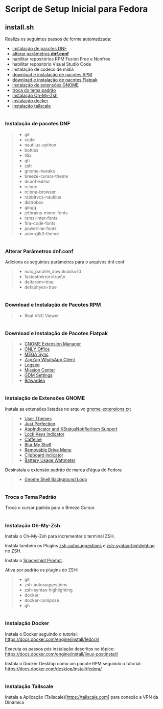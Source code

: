 # Script de Setup Inicial para Fedora

## install.sh

Realiza os seguintes passos de forma automatizada:
- [instalação de pacotes DNF](#instalacao-dnf)
- [alterar parâmetros **dnf.conf**](#dnf-conf)
- habilitar repositórios RPM Fusion Free e Nonfree
- habilitar repositório Visual Studio Code
- instalação de codecs de mídia
- [download e instalação de pacotes RPM](#instalacao-rpm)
- [download e instalação de pacotes Flatpak](#instalacao-flatpak)
- [instalação de extensões GNOME](#instalacao-extensoes-gnome)
- [troca do tema padrão](#troca-tema-padrao)
- [instalação Oh-My-Zsh](#instalacao-oh-my-zsh)
- [instalação docker](#instalacao-docker)
- [instalação tailscale](#instalacao-tailscale)

#
<a id="instalacao-dnf"></a>
### Instalação de pacotes DNF

> - git
> - code
> - nautilus-python
> - bottles
> - tilix
> - gh
> - zsh
> - gnome-tweaks
> - breeze-cursor-theme
> - dconf-editor
> - rclone
> - rclone-browser
> - rabbitvcs-nautilus
> - distrobox
> - glogg
> - jetbrains-mono-fonts
> - rsms-inter-fonts
> - fira-code-fonts
> - powerline-fonts
> - adw-gtk3-theme

#
<a id="dnf-conf"></a>
### Alterar Parâmetros dnf.conf

Adiciona os seguintes parâmetros para o arquivos dnf.conf

> - max_parallel_downloads=10
> - fastestmirror=true\n
> - deltarpm=true
> - defaultyes=true

#
<a id="instalacao-rpm"></a>
### Download e Instalação de Pacotes RPM

>- Real VNC Viewer

#
<a id="instalacao-flatpak"></a>
### Download e Instalação de Pacotes Flatpak

>- [GNOME Extension Manager](https://flathub.org/pt-BR/apps/com.mattjakeman.ExtensionManager)
>- [ONLY Office](https://flathub.org/pt-BR/apps/org.onlyoffice.desktopeditors)
>- [MEGA Sync](https://flathub.org/pt-BR/apps/nz.mega.MEGAsync)
>- [ZapZap WhatsApp Client](https://flathub.org/pt-BR/apps/com.rtosta.zapzap)
>- [Logseq](https://flathub.org/pt-BR/apps/com.mattjakeman.ExtensionManager)
>- [Mission Center](https://flathub.org/pt-BR/apps/io.missioncenter.MissionCenter)
>- [GDM Settings](https://flathub.org/pt-BR/apps/io.github.realmazharhussain.GdmSettings)
>- [Bitwarden](https://flathub.org/pt-BR/apps/com.bitwarden.desktop)

#
<a id="instalacao-extensoes-gnome"></a>
### Instalação de Extensões GNOME

Instala as extensões listadas no arquivo [gnome-extensions.txt](./gnome-extensions.txt)

>- [User Themes](https://extensions.gnome.org/extension/19/user-themes/)
>- [Just Perfection](https://extensions.gnome.org/extension/3843/just-perfection/)
>- [AppIndicator and KStatusNotifierItem Support](https://extensions.gnome.org/extension/615/appindicator-support/)
>- [Lock Keys Indicator](https://extensions.gnome.org/extension/36/lock-keys/)
>- [Caffeine](https://extensions.gnome.org/extension/517/caffeine/)
>- [Blur My Shell](https://extensions.gnome.org/extension/3193/blur-my-shell/)
>- [Removable Drive Menu](https://extensions.gnome.org/extension/7/removable-drive-menu/)
>- [Clipboard Indicator](https://extensions.gnome.org/extension/779/clipboard-indicator/)
>- [Battery Usage Wattmeter](https://extensions.gnome.org/extension/6278/battery-usage-wattmeter/)

Desinstala a extensão padrão de marca d'água do Fedora

>- [Gnome Shell Background Logo](https://src.fedoraproject.org/rpms/gnome-shell-extension-background-logo)

#
<a id="troca-tema-padrao"></a>
### Troca o Tema Padrão

Troca o cursor padrão para o Breeze Cursor.

#
<a id="instalacao-oh-my-zsh"></a>
### Instalação Oh-My-Zsh

Instala o Oh-My-Zsh para incrementar o terminal ZSH.

Instala também os Plugins [zsh-autosuggestions](https://github.com/zsh-users/zsh-autosuggestions) e [zsh-syntax-highlighting](https://github.com/zsh-users/zsh-syntax-highlighting) no ZSH.

Instala o [Spaceshipt Prompt](https://spaceship-prompt.sh/).

Ativa por padrão os plugins do ZSH:
>- git
>- zsh-autosuggestions
>- zsh-syntax-highlighting
>- docker
>- docker-compose
>- gh

#
<a id="instalacao-docker"></a>
### Instalação Docker

Instala o Docker seguindo o tutorial:
https://docs.docker.com/engine/install/fedora/

Executa os passos pós instalação descritos no tópico:
https://docs.docker.com/engine/install/linux-postinstall/

Instala o Docker Desktop como um pacote RPM seguindo o tutorial:
https://docs.docker.com/desktop/install/fedora/

#
<a id="instalacao-tailscale"></a>
### Instalação Tailscale

Instala a Aplicação (Tailscale)[https://tailscale.com] para conexão a VPN da Dinâmica